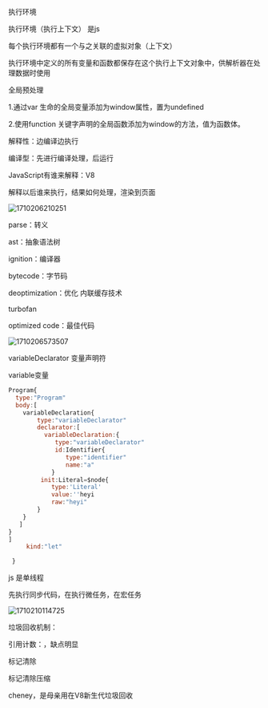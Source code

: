 执行环境

执行环境（执行上下文） 是js

每个执行环境都有一个与之关联的虚拟对象（上下文）

执行环境中定义的所有变量和函数都保存在这个执行上下文对象中，供解析器在处理数据时使用


全局预处理


1.通过var 生命的全局变量添加为window属性，置为undefined

2.使用function 关键字声明的全局函数添加为window的方法，值为函数体。


解释性：边编译边执行   

编译型：先进行编译处理，后运行


JavaScript有谁来解释：V8

解释以后谁来执行，结果如何处理，渲染到页面



![1710206210251](image/content/1710206210251.png)

parse：转义

ast：抽象语法树

ignition：编译器

bytecode：字节码

deoptimization：优化    内联缓存技术


turbofan

optimized code：最佳代码


![1710206573507](image/content/1710206573507.png)


variableDeclarator 变量声明符

variable变量


```js
Program{
  type:"Program"
  body:[
    variableDeclaration{
        type:"variableDeclarator"
        declarator:[
          variableDeclaration:{
             type:"variableDeclarator"
             id:Identifier{
                type:"identifier"
                name:"a"
            }
         init:Literal=$node{
            type:'Literal'
            value:''heyi
            raw:"heyi"
        }
    }
   ]
}
]
     kind:"let"

 }

```



js 是单线程


先执行同步代码，在执行微任务，在宏任务

![1710210114725](image/content/1710210114725.png)

垃圾回收机制：

引用计数：，缺点明显

标记清除

标记清除压缩

cheney，是母亲用在V8新生代垃圾回收
